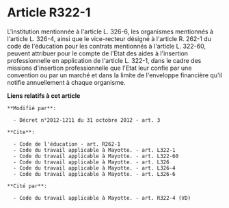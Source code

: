 # Article R322-1

L'institution mentionnée à l'article 
L. 326-6, les organismes mentionnés à l'article L. 326-4, ainsi que le vice-recteur désigné à l'article R. 262-1 du code de
l'éducation pour les contrats mentionnés à l'article L. 322-60, peuvent attribuer pour le compte de l'Etat des aides à
l'insertion professionnelle en application de l'article L. 322-1, dans le cadre des missions d'insertion professionnelle que
l'Etat leur confie par une convention ou par un marché et dans la limite de l'enveloppe financière qu'il notifie annuellement
à chaque organisme.

**Liens relatifs à cet article**

	**Modifié par**:

	  - Décret n°2012-1211 du 31 octobre 2012 - art. 3

	**Cite**:

	  - Code de l'éducation - art. R262-1
	  - Code du travail applicable à Mayotte. - art. L322-1
	  - Code du travail applicable à Mayotte. - art. L322-60
	  - Code du travail applicable à Mayotte. - art. L326
	  - Code du travail applicable à Mayotte. - art. L326-4
	  - Code du travail applicable à Mayotte. - art. L326-6

	**Cité par**:

	  - Code du travail applicable à Mayotte. - art. R322-4 (VD)
